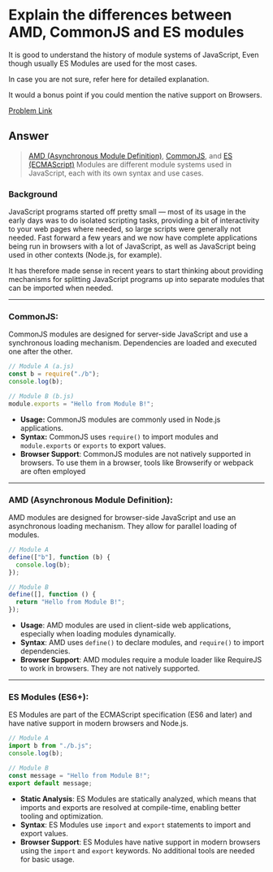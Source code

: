 # Explain the differences between AMD, CommonJS and ES modules

It is good to understand the history of module systems of JavaScript, Even though usually ES Modules are used for the most cases.

In case you are not sure, refer here for detailed explanation.

It would a bonus point if you could mention the native support on Browsers.

[Problem Link](https://bigfrontend.dev/question/Explain-the-differences-between-AMD-CommonJS-and-ES-modules)

## Answer

> [AMD (Asynchronous Module Definition)](https://github.com/amdjs/amdjs-api/blob/master/AMD.md), [CommonJS](https://en.wikipedia.org/wiki/CommonJS), and [ES (ECMAScript)](https://developer.mozilla.org/en-US/docs/Web/JavaScript/Guide/Modules) Modules are different module systems used in JavaScript, each with its own syntax and use cases.

### Background

JavaScript programs started off pretty small — most of its usage in the early days was to do isolated scripting tasks, providing a bit of interactivity to your web pages where needed, so large scripts were generally not needed. Fast forward a few years and we now have complete applications being run in browsers with a lot of JavaScript, as well as JavaScript being used in other contexts (Node.js, for example).

It has therefore made sense in recent years to start thinking about providing mechanisms for splitting JavaScript programs up into separate modules that can be imported when needed.

---

### CommonJS:

CommonJS modules are designed for server-side JavaScript and use a synchronous loading mechanism. Dependencies are loaded and executed one after the other.

```javascript
// Module A (a.js)
const b = require("./b");
console.log(b);

// Module B (b.js)
module.exports = "Hello from Module B!";
```

- **Usage:** CommonJS modules are commonly used in Node.js applications.
- **Syntax:** CommonJS uses `require()` to import modules and `module.exports` or `exports` to export values.
- **Browser Support**: CommonJS modules are not natively supported in browsers. To use them in a browser, tools like Browserify or webpack are often employed

---

### AMD (Asynchronous Module Definition):

AMD modules are designed for browser-side JavaScript and use an asynchronous loading mechanism. They allow for parallel loading of modules.

```javascript
// Module A
define(["b"], function (b) {
  console.log(b);
});

// Module B
define([], function () {
  return "Hello from Module B!";
});
```

- **Usage**: AMD modules are used in client-side web applications, especially when loading modules dynamically.
- **Syntax**: AMD uses `define()` to declare modules, and `require()` to import dependencies.
- **Browser Support**: AMD modules require a module loader like RequireJS to work in browsers. They are not natively supported.

---

### ES Modules (ES6+):

ES Modules are part of the ECMAScript specification (ES6 and later) and have native support in modern browsers and Node.js.

```javascript
// Module A
import b from "./b.js";
console.log(b);

// Module B
const message = "Hello from Module B!";
export default message;
```

- **Static Analysis**: ES Modules are statically analyzed, which means that imports and exports are resolved at compile-time, enabling better tooling and optimization.
- **Syntax**: ES Modules use `import` and `export` statements to import and export values.
- **Browser Support**: ES Modules have native support in modern browsers using the `import` and `export` keywords. No additional tools are needed for basic usage.
